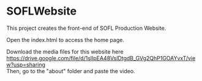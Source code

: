 # SOFLWebsite
This project creates the front-end of SOFL Production Website.

Open the index.html to access the home page.

Download the media files for this website here  
https://drive.google.com/file/d/1slIpEA48VslDtgdB_GVg2QhP1GOAYvxT/view?usp=sharing  
Then, go to the "about" folder and paste the video.
